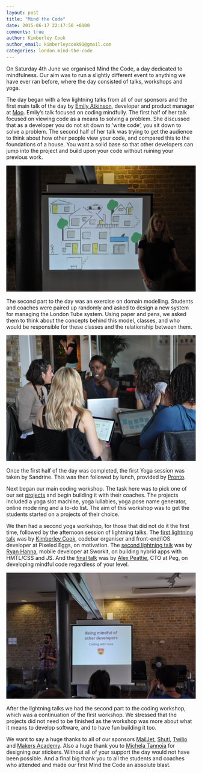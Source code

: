 ```yaml
---
layout: post
title: "Mind the Code"
date: 2015-06-17 22:17:50 +0100
comments: true
author: Kimberley Cook
author_email: kimberleycook91@gmail.com
categories: london mind-the-code
---
```


On Saturday 4th June we organised Mind the Code, a day dedicated to mindfulness. Our aim was to run a slightly different event to anything we have ever ran before, where the day consisted of talks, workshops and yoga.

The day began with a few lightning talks from all of our sponsors and the first main talk of the day by [Emily Atkinson](https://twitter.com/emilyatk), developer and product manager at [Moo](http://uk.moo.com). Emily’s talk focused on coding mindfully. The first half of her talk focused on viewing code as a means to solving a problem. She discussed that as a developer you do not sit down to ‘write code’, you sit down to solve a problem. The second half of her talk was trying to get the audience to think about how other people view your code, and compared this to the foundations of a house. You want a solid base so that other developers can jump into the project and build upon your code without ruining your previous work. 

[![Mind the code - Emily Atkinson](/images/MTC-EmilyAtkinson.jpg)]()

The second part to the day was an exercise on domain modelling. Students and coaches were paired up randomly and asked to design a new system for managing the London Tube system. Using paper and pens, we asked them to think about the concepts behind this model, classes, and who would be responsible for these classes and the relationship between them. 

[![Mind the Code - Exercise 1](/images/MTC-Exercise1.jpg)]()

Once the first half of the day was completed, the first Yoga session was taken by Sandrine. This was then followed by lunch, provided by [Pronto](http://pronto.co.uk).

Next began our main coding workshop. The task here was to pick one of our set [projects](https://github.com/deniseyu/mind-the-code/tree/master/projects) and begin building it with their coaches. The projects included a yoga slot machine, yoga lullabies, yoga pose name generator, online mode ring and a to-do list. The aim of this workshop was to get the students started on a projects of their choice.  

We then had a second yoga workshop, for those that did not do it the first time, followed by the afternoon session of lightning talks. The [first lightning talk](http://slides.com/kimberleycook/motivation#/) was by [Kimberley Cook](https://twitter.com/kimberleycook91), codebar organiser and front-end/iOS developer at Pixeled Eggs, on motivation. The [second lightning talk](http://gylippus.github.io/lightening-hybrid/#/) was by [Ryan Hanna](https://twitter.com/heryandotus), mobile developer at Sworkit, on building hybrid apps with HMTL/CSS and JS. And the [final talk](http://slides.com/alexpeattie/love#/) was by [Alex Peattie](https://twitter.com/alexpeattie), CTO at Peg, on developing mindful code regardless of your level. 

[![Mind the Code - Alex Peattie](/images/MTC-lightning-talk.jpg)]()

After the lightning talks we had the second part to the coding workshop, which was a continuation of the first workshop. We stressed that the projects did not need to be finished as the workshop was more about what it means to develop software, and to have fun building it too.

We want to say a huge thanks to all of our sponsors [MailJet](http://mailjet.com), [Shutl](http://shutl.com/uk), [Twilio](https://www.twilio.com) and [Makers Academy](http://beta.makersacademy.com). Also a huge thank you to [Michela Tannoia](https://twitter.com/MintSugar) for designing our stickers. Without all of your support the day would not have been possible. And a final big thank you to all the students and coaches who attended and made our first Mind the Code an absolute blast. 
